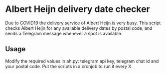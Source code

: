 # Albert Heijn delivery date checker

Due to COVID19 the delivery service of Albert Heijn is very busy. This script checks Albert Heijn for any available delivery dates by postal code, and sends a Telegram message whenever a spot is available. 

## Usage

Modify the required values in ah.py: telegram api key, telegram chat id and your postal code.
Put the scripts in a cronjob to run it every X.
